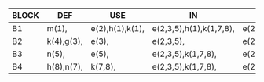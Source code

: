 |BLOCK|DEF|USE|IN|OUT|
|--|--|--|--|--|
|B1|m(1),|e(2),h(1),k(1),|e(2,3,5),h(1),k(1,7,8),|e(2,3,5),k(1,7,8),|
|B2|k(4),g(3),|e(3),|e(2,3,5),|e(2,3,5),k(1,7,8),|
|B3|n(5),|e(5),|e(2,3,5),k(1,7,8),|e(2,3,5),k(1,7,8),|
|B4|h(8),n(7),|k(7,8),|e(2,3,5),k(1,7,8),|e(2,3,5),h(1),k(1,7,8),|

